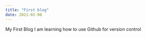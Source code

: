 ```yaml
---
title: "First blog"
date: 2021-02-08
---
```


My First Blog
I am learning how to use Github for version control
